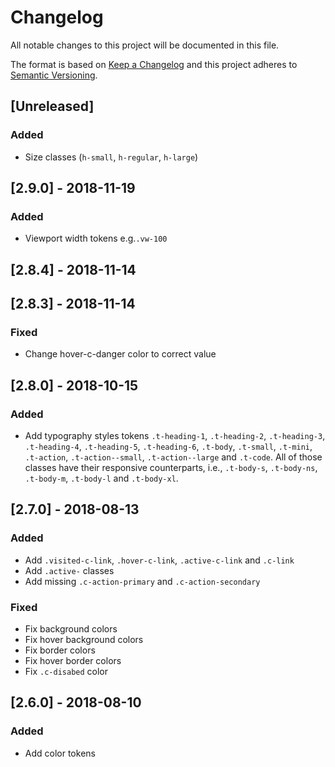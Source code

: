 # Changelog

All notable changes to this project will be documented in this file.

The format is based on [Keep a Changelog](http://keepachangelog.com/en/1.0.0/)
and this project adheres to [Semantic Versioning](http://semver.org/spec/v2.0.0.html).

## [Unreleased]

### Added

- Size classes (`h-small`, `h-regular`, `h-large`)

## [2.9.0] - 2018-11-19

### Added
- Viewport width tokens e.g.`.vw-100`

## [2.8.4] - 2018-11-14

## [2.8.3] - 2018-11-14

### Fixed
- Change hover-c-danger color to correct value

## [2.8.0] - 2018-10-15

### Added
- Add typography styles tokens `.t-heading-1`, `.t-heading-2`, `.t-heading-3`, `.t-heading-4`, `.t-heading-5`, `.t-heading-6`, `.t-body`, `.t-small`, `.t-mini`, `.t-action`, `.t-action--small`, `.t-action--large` and `.t-code`. All of those classes have their responsive counterparts, i.e., `.t-body-s`, `.t-body-ns`, `.t-body-m`, `.t-body-l` and `.t-body-xl`.

## [2.7.0] - 2018-08-13

### Added
- Add `.visited-c-link`, `.hover-c-link`, `.active-c-link` and `.c-link`
- Add `.active-` classes
- Add missing `.c-action-primary` and `.c-action-secondary`

### Fixed
- Fix background colors
- Fix hover background colors
- Fix border colors
- Fix hover border colors
- Fix `.c-disabed` color

## [2.6.0] - 2018-08-10

### Added

- Add color tokens
